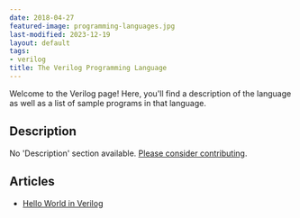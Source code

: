 ```yaml
---
date: 2018-04-27
featured-image: programming-languages.jpg
last-modified: 2023-12-19
layout: default
tags:
- verilog
title: The Verilog Programming Language
---
```


Welcome to the Verilog page! Here, you'll find a description of the language as well as a list of sample programs in that language.

## Description

No 'Description' section available. [Please consider contributing](https://github.com/TheRenegadeCoder/sample-programs-website).

## Articles

- [Hello World in Verilog](https://sampleprograms.io/projects/hello-world/verilog)